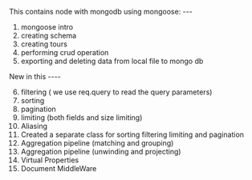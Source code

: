 This contains node with mongodb using mongoose: ---

1. mongoose intro
2. creating schema
3. creating tours
4. performing crud operation
5. exporting and deleting data from local file to mongo db

New in this ----

6. filtering ( we use req.query to read the query parameters)
7. sorting
8. pagination
9. limiting (both fields and size limiting)
10. Aliasing
11. Created a separate class for sorting filtering limiting and pagination
12. Aggregation pipeline (matching and grouping)
13. Aggregation pipeline (unwinding and projecting)
14. Virtual Properties
15. Document MiddleWare
